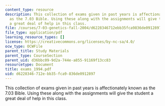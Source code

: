 ```yaml
---
content_type: resource
description: This collection of exams given in past years is affectionately known
  as the 7.03 Bible. Using these along with the assignments will give the student
  a great deal of help in this class.
file: /courses/7-03-genetics-fall-2004/d6228346712ebb35fca9836de0912897_exams_1994.pdf
file_type: application/pdf
learning_resource_types: []
license: https://creativecommons.org/licenses/by-nc-sa/4.0/
ocw_type: OCWFile
parent_title: Study Materials
parent_type: CourseSection
parent_uid: d36bbc09-9d2a-744e-a855-91169f13cc83
resourcetype: Document
title: exams_1994.pdf
uid: d6228346-712e-bb35-fca9-836de0912897
---
```

This collection of exams given in past years is affectionately known as the 7.03 Bible. Using these along with the assignments will give the student a great deal of help in this class.